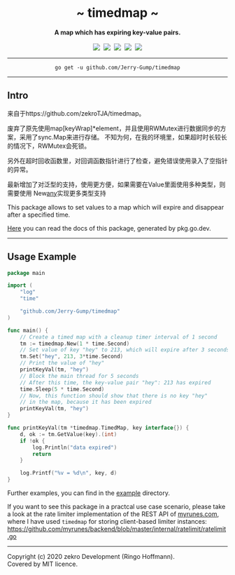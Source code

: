 <div align="center">
    <h1>~ timedmap ~</h1>
    <strong>A map which has expiring key-value pairs.</strong><br><br>
    <a href="https://pkg.go.dev/github.com/Jerry-Gump/timedmap"><img src="https://godoc.org/github.com/Jerry-Gump/timedmap?status.svg" /></a>&nbsp;
    <a href="https://github.com/Jerry-Gump/timedmap/actions/workflows/main-ci.yml" ><img src="https://github.com/Jerry-Gump/timedmap/actions/workflows/main-ci.yml/badge.svg" /></a>&nbsp;
    <a href="https://coveralls.io/github/Jerry-Gump/timedmap"><img src="https://coveralls.io/repos/github/Jerry-Gump/timedmap/badge.svg" /></a>&nbsp;
    <a href="https://goreportcard.com/report/github.com/Jerry-Gump/timedmap"><img src="https://goreportcard.com/badge/github.com/Jerry-Gump/timedmap"/></a>&nbsp;
	<a href="https://github.com/avelino/awesome-go"><img src="https://awesome.re/mentioned-badge.svg"/></a>
<br>
</div>

---

<div align="center">
    <code>go get -u github.com/Jerry-Gump/timedmap</code>
</div>

---

## Intro
来自于https://github.com/zekroTJA/timedmap。

废弃了原先使用map[keyWrap]*element，并且使用RWMutex进行数据同步的方案，采用了sync.Map来进行存储。
不知为何，在我的环境里，如果超时时长较长的情况下，RWMutex会死锁。

另外在超时回收函数里，对回调函数指针进行了检查，避免错误使用录入了空指针的异常。

最新增加了对泛型的支持，使用更方便，如果需要在Value里面使用多种类型，则需要使用 New[any](...)实现更多类型支持

This package allows to set values to a map which will expire and disappear after a specified time.

[Here](https://pkg.go.dev/github.com/zekroTJA/timedmap) you can read the docs of this package, generated by pkg.go.dev.

---

## Usage Example

```go
package main

import (
	"log"
	"time"

	"github.com/Jerry-Gump/timedmap"
)

func main() {
	// Create a timed map with a cleanup timer interval of 1 second
	tm := timedmap.New(1 * time.Second)
	// Set value of key "hey" to 213, which will expire after 3 seconds
	tm.Set("hey", 213, 3*time.Second)
	// Print the value of "hey"
	printKeyVal(tm, "hey")
	// Block the main thread for 5 seconds
	// After this time, the key-value pair "hey": 213 has expired
	time.Sleep(5 * time.Second)
	// Now, this function should show that there is no key "hey"
	// in the map, because it has been expired
	printKeyVal(tm, "hey")
}

func printKeyVal(tm *timedmap.TimedMap, key interface{}) {
	d, ok := tm.GetValue(key).(int)
	if !ok {
		log.Println("data expired")
		return
	}

	log.Printf("%v = %d\n", key, d)
}
```

Further examples, you can find in the [example](examples) directory.

If you want to see this package in a practcal use case scenario, please take a look at the rate limiter implementation of the REST API of [myrunes.com](https://myrunes.com), where I have used `timedmap` for storing client-based limiter instances:  
https://github.com/myrunes/backend/blob/master/internal/ratelimit/ratelimit.go

---

Copyright (c) 2020 zekro Development (Ringo Hoffmann).  
Covered by MIT licence.
